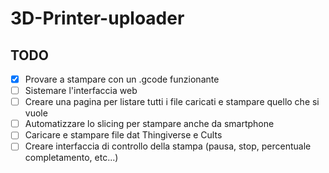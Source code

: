 # 3D-Printer-uploader
## TODO
- [x] Provare a stampare con un .gcode funzionante
- [ ] Sistemare l'interfaccia web
- [ ] Creare una pagina per listare tutti i file caricati e stampare quello che si vuole
- [ ] Automatizzare lo slicing per stampare anche da smartphone
- [ ] Caricare e stampare file dat Thingiverse e Cults
- [ ] Creare interfaccia di controllo della stampa (pausa, stop, percentuale completamento, etc...)

